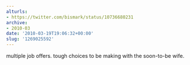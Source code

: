```yaml
---
alturls:
- https://twitter.com/bismark/status/10736680231
archive:
- 2010-03
date: '2010-03-19T19:06:32+00:00'
slug: '1269025592'
---
```


multiple job offers. tough choices to be making with the soon-to-be wife.

